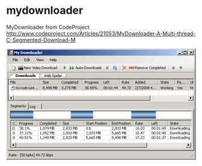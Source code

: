 # mydownloader

MyDownloader from CodeProject http://www.codeproject.com/Articles/21053/MyDownloader-A-Multi-thread-C-Segmented-Download-M

![MyDwnloader1](docs/MyDwnloader1.png)
